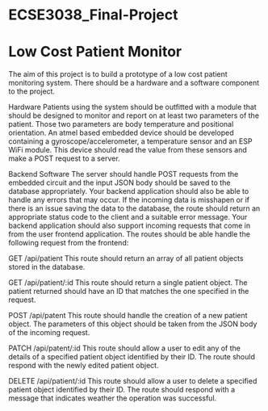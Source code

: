 # ECSE3038_Final-Project
# Low Cost Patient Monitor
The aim of this project is to build a prototype of a low cost patient monitoring system. There should be a hardware and a software component to the project.

Hardware
Patients using the system should be outfitted with a module that should be designed to monitor and report on at least two parameters of the patient. Those two parameters are body temperature and positional orientation.
An atmel based embedded device should be developed containing a gyroscope/accelerometer, a temperature sensor and an ESP WiFi module. This device should read the value from these sensors and make a POST request to a server.

Backend Software
The server should handle POST requests from the embedded circuit and the input JSON body should be saved to the database appropriately. Your backend application should also be able to handle any errors that may occur. If the incoming data is misshapen or if there is an issue saving the data to the database, the route should return an appropriate status code to the client and a suitable error message. Your backend application should also support incoming requests that come in from the user frontend application. The routes should be able handle the following request from the frontend:

GET /api/patient
This route should return an array of all patient objects stored in the database.

GET /api/patient/:id
This route should return a single patient object. The patient returned should have an ID that matches the one specified in the request.

POST /api/patent
This route should handle the creation of a new patient object. The parameters of this object should be taken from the JSON body of the incoming request.

PATCH /api/patent/:id
This route should allow a user to edit any of the details of a specified patient object identified by their ID. The route should respond with the newly edited patient object.

DELETE /api/patient/:id
This route should allow a user to delete a specified patient object identified by their ID. The route should respond with a message that indicates weather the operation was successful.
